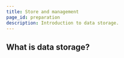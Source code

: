 ```yaml
---
title: Store and management
page_id: preparation
description: Introduction to data storage.
---
```


## What is data storage?


